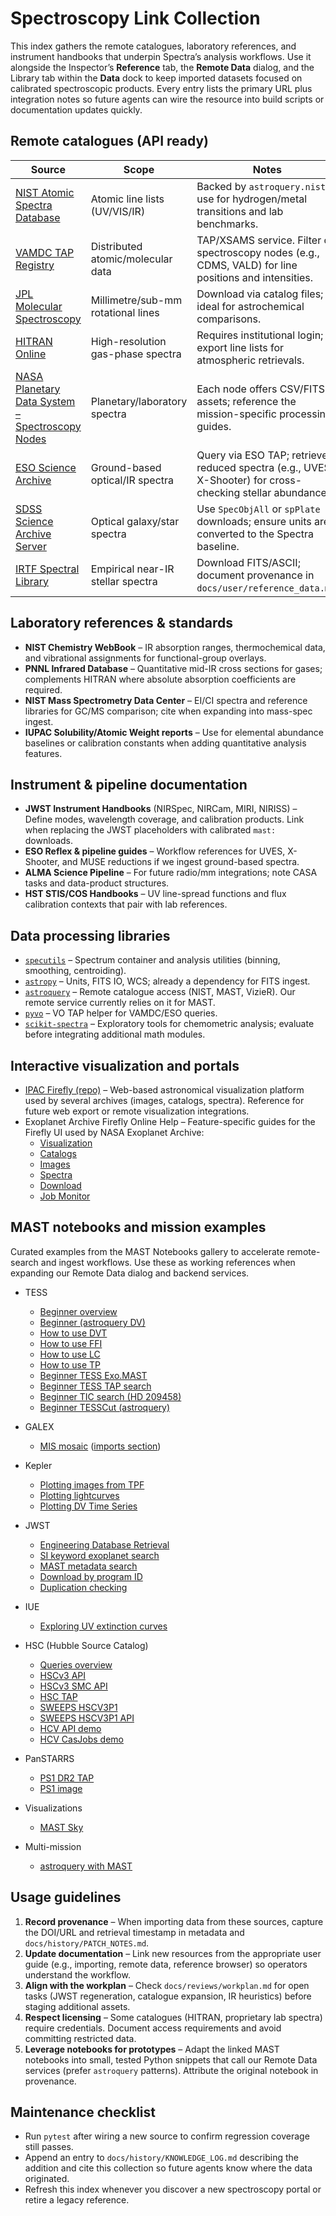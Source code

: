 # Spectroscopy Link Collection

This index gathers the remote catalogues, laboratory references, and instrument
handbooks that underpin Spectra’s analysis workflows. Use it alongside the
Inspector’s **Reference** tab, the **Remote Data** dialog, and the Library tab
within the **Data** dock
to keep imported datasets focused on calibrated spectroscopic products. Every
entry lists the primary URL plus integration notes so future agents can wire the
resource into build scripts or documentation updates quickly.

## Remote catalogues (API ready)

| Source | Scope | Notes |
| --- | --- | --- |
| [NIST Atomic Spectra Database](https://physics.nist.gov/asd) | Atomic line lists (UV/VIS/IR) | Backed by `astroquery.nist`; use for hydrogen/metal transitions and lab benchmarks. |
| [VAMDC TAP Registry](https://portal.vamdc.eu/vamdc_portal/home.seam) | Distributed atomic/molecular data | TAP/XSAMS service. Filter on spectroscopy nodes (e.g., CDMS, VALD) for line positions and intensities. |
| [JPL Molecular Spectroscopy](https://spec.jpl.nasa.gov/) | Millimetre/sub-mm rotational lines | Download via catalog files; ideal for astrochemical comparisons. |
| [HITRAN Online](https://hitran.org/) | High-resolution gas-phase spectra | Requires institutional login; export line lists for atmospheric retrievals. |
| [NASA Planetary Data System – Spectroscopy Nodes](https://pds.nasa.gov/datasearch/subscriptions-topics.shtml#spectroscopy) | Planetary/laboratory spectra | Each node offers CSV/FITS assets; reference the mission-specific processing guides. |
| [ESO Science Archive](https://archive.eso.org/cms.html) | Ground-based optical/IR spectra | Query via ESO TAP; retrieve reduced spectra (e.g., UVES, X-Shooter) for cross-checking stellar abundances. |
| [SDSS Science Archive Server](https://sas.sdss.org/) | Optical galaxy/star spectra | Use `SpecObjAll` or `spPlate` downloads; ensure units are converted to the Spectra baseline. |
| [IRTF Spectral Library](https://irtfweb.ifa.hawaii.edu/~spex/IRTF_Spectral_Library/) | Empirical near-IR stellar spectra | Download FITS/ASCII; document provenance in `docs/user/reference_data.md`. |

## Laboratory references & standards

- **NIST Chemistry WebBook** – IR absorption ranges, thermochemical data, and
  vibrational assignments for functional-group overlays.
- **PNNL Infrared Database** – Quantitative mid-IR cross sections for gases;
  complements HITRAN where absolute absorption coefficients are required.
- **NIST Mass Spectrometry Data Center** – EI/CI spectra and reference libraries
  for GC/MS comparison; cite when expanding into mass-spec ingest.
- **IUPAC Solubility/Atomic Weight reports** – Use for elemental abundance
  baselines or calibration constants when adding quantitative analysis features.

## Instrument & pipeline documentation

- **JWST Instrument Handbooks** (NIRSpec, NIRCam, MIRI, NIRISS) – Define modes,
  wavelength coverage, and calibration products. Link when replacing the JWST
  placeholders with calibrated `mast:` downloads.
- **ESO Reflex & pipeline guides** – Workflow references for UVES, X-Shooter,
  and MUSE reductions if we ingest ground-based spectra.
- **ALMA Science Pipeline** – For future radio/mm integrations; note CASA tasks
  and data-product structures.
- **HST STIS/COS Handbooks** – UV line-spread functions and flux calibration
  contexts that pair with lab references.

## Data processing libraries

- [`specutils`](https://specutils.readthedocs.io/) – Spectrum container and
  analysis utilities (binning, smoothing, centroiding).
- [`astropy`](https://docs.astropy.org/en/stable/) – Units, FITS IO, WCS; already
  a dependency for FITS ingest.
- [`astroquery`](https://astroquery.readthedocs.io/) – Remote catalogue access
  (NIST, MAST, VizieR). Our remote service currently relies on it for MAST.
- [`pyvo`](https://pyvo.readthedocs.io/) – VO TAP helper for VAMDC/ESO queries.
- [`scikit-spectra`](https://pypi.org/project/scikit-spectra/) – Exploratory tools
  for chemometric analysis; evaluate before integrating additional math modules.

## Interactive visualization and portals

- [IPAC Firefly (repo)](https://github.com/Caltech-IPAC/firefly) – Web-based astronomical visualization platform used by several archives (images, catalogs, spectra). Reference for future web export or remote visualization integrations.
- Exoplanet Archive Firefly Online Help – Feature-specific guides for the Firefly UI used by NASA Exoplanet Archive:
  - [Visualization](https://exoplanetarchive.ipac.caltech.edu/firefly/onlinehelp/#visualization)
  - [Catalogs](https://exoplanetarchive.ipac.caltech.edu/firefly/onlinehelp/#catalogs)
  - [Images](https://exoplanetarchive.ipac.caltech.edu/firefly/onlinehelp/#images)
  - [Spectra](https://exoplanetarchive.ipac.caltech.edu/firefly/onlinehelp/#spectra)
  - [Download](https://exoplanetarchive.ipac.caltech.edu/firefly/onlinehelp/#download)
  - [Job Monitor](https://exoplanetarchive.ipac.caltech.edu/firefly/onlinehelp/#jobmon)

## MAST notebooks and mission examples

Curated examples from the MAST Notebooks gallery to accelerate remote-search and ingest workflows. Use these as working references when expanding our Remote Data dialog and backend services.

- TESS
  - [Beginner overview](https://spacetelescope.github.io/mast_notebooks/notebooks/TESS/beginner.html)
  - [Beginner (astroquery DV)](https://spacetelescope.github.io/mast_notebooks/notebooks/TESS/beginner_astroquery_dv/beginner_astroquery_dv.html)
  - [How to use DVT](https://spacetelescope.github.io/mast_notebooks/notebooks/TESS/beginner_how_to_use_dvt/beginner_how_to_use_dvt.html)
  - [How to use FFI](https://spacetelescope.github.io/mast_notebooks/notebooks/TESS/beginner_how_to_use_ffi/beginner_how_to_use_ffi.html)
  - [How to use LC](https://spacetelescope.github.io/mast_notebooks/notebooks/TESS/beginner_how_to_use_lc/beginner_how_to_use_lc.html)
  - [How to use TP](https://spacetelescope.github.io/mast_notebooks/notebooks/TESS/beginner_how_to_use_tp/beginner_how_to_use_tp.html)
  - [Beginner TESS Exo.MAST](https://spacetelescope.github.io/mast_notebooks/notebooks/TESS/beginner_tess_exomast/beginner_tess_exomast.html)
  - [Beginner TESS TAP search](https://spacetelescope.github.io/mast_notebooks/notebooks/TESS/beginner_tess_tap_search/beginner_tess_tap_search.html)
  - [Beginner TIC search (HD 209458)](https://spacetelescope.github.io/mast_notebooks/notebooks/TESS/beginner_tic_search_hd209458/beginner_tic_search_hd209458.html)
  - [Beginner TESSCut (astroquery)](https://spacetelescope.github.io/mast_notebooks/notebooks/TESS/beginner_tesscut_astroquery/beginner_tesscut_astroquery.html)

- GALEX
  - [MIS mosaic](https://spacetelescope.github.io/mast_notebooks/notebooks/GALEX/mis_mosaic/mis_mosaic.html) ([imports section](https://spacetelescope.github.io/mast_notebooks/notebooks/GALEX/mis_mosaic/mis_mosaic.html#imports))

- Kepler
  - [Plotting images from TPF](https://spacetelescope.github.io/mast_notebooks/notebooks/Kepler/plotting_images_from_tpf/plotting_images_from_tpf.html)
  - [Plotting lightcurves](https://spacetelescope.github.io/mast_notebooks/notebooks/Kepler/plotting_lightcurves/plotting_lightcurves.html)
  - [Plotting DV Time Series](https://spacetelescope.github.io/mast_notebooks/notebooks/Kepler/plotting_dvts/plotting_dvts.html)

- JWST
  - [Engineering Database Retrieval](https://spacetelescope.github.io/mast_notebooks/notebooks/JWST/Engineering_Database_Retreival/EDB_Retrieval.html)
  - [SI keyword exoplanet search](https://spacetelescope.github.io/mast_notebooks/notebooks/JWST/SI_keyword_exoplanet_search/SI_keyword_exoplanet_search.html)
  - [MAST metadata search](https://spacetelescope.github.io/mast_notebooks/notebooks/JWST/MAST_metadata_search/MAST_metadata_search.html)
  - [Download by program ID](https://spacetelescope.github.io/mast_notebooks/notebooks/JWST/download_by_program_id/download_by_program_id.html)
  - [Duplication checking](https://spacetelescope.github.io/mast_notebooks/notebooks/JWST/duplication_checking/duplication_checking.html)

- IUE
  - [Exploring UV extinction curves](https://spacetelescope.github.io/mast_notebooks/notebooks/IUE/exploring_UV_extinction_curves/exploring_UV_extinction_curves.html)

- HSC (Hubble Source Catalog)
  - [Queries overview](https://spacetelescope.github.io/mast_notebooks/notebooks/HSC/queries.html)
  - [HSCv3 API](https://spacetelescope.github.io/mast_notebooks/notebooks/HSC/HSCV3_API/hscv3_api.html)
  - [HSCv3 SMC API](https://spacetelescope.github.io/mast_notebooks/notebooks/HSC/HSCV3_SMC_API/hscv3_smc_api.html)
  - [HSC TAP](https://spacetelescope.github.io/mast_notebooks/notebooks/HSC/HSC_TAP/HSC_TAP.html)
  - [SWEEPS HSCV3P1](https://spacetelescope.github.io/mast_notebooks/notebooks/HSC/SWEEPS_HSCV3P1/sweeps_hscv3p1.html)
  - [SWEEPS HSCV3P1 API](https://spacetelescope.github.io/mast_notebooks/notebooks/HSC/SWEEPS_HSCV3P1_API/sweeps_hscv3p1_api.html)
  - [HCV API demo](https://spacetelescope.github.io/mast_notebooks/notebooks/HSC/HCV_API/HCV_API_demo.html)
  - [HCV CasJobs demo](https://spacetelescope.github.io/mast_notebooks/notebooks/HSC/HCV_CASJOBS/HCV_casjobs_demo.html)

- PanSTARRS
  - [PS1 DR2 TAP](https://spacetelescope.github.io/mast_notebooks/notebooks/PanSTARRS/PS1_DR2_TAP/PS1_DR2_TAP.html)
  - [PS1 image](https://spacetelescope.github.io/mast_notebooks/notebooks/PanSTARRS/PS1_image/PS1_image.html)

- Visualizations
  - [MAST Sky](https://spacetelescope.github.io/mast_notebooks/notebooks/Visualizations/mast_sky/mast_sky.html#What-am-I-looking-at?)

- Multi-mission
  - [astroquery with MAST](https://spacetelescope.github.io/mast_notebooks/notebooks/multi_mission/astroquery.html)

## Usage guidelines

1. **Record provenance** – When importing data from these sources, capture the
   DOI/URL and retrieval timestamp in metadata and `docs/history/PATCH_NOTES.md`.
2. **Update documentation** – Link new resources from the appropriate user guide
   (e.g., importing, remote data, reference browser) so operators understand the
   workflow.
3. **Align with the workplan** – Check `docs/reviews/workplan.md` for open tasks
   (JWST regeneration, catalogue expansion, IR heuristics) before staging
   additional assets.
4. **Respect licensing** – Some catalogues (HITRAN, proprietary lab spectra)
   require credentials. Document access requirements and avoid committing
   restricted data.
5. **Leverage notebooks for prototypes** – Adapt the linked MAST notebooks into small, tested Python snippets that call our Remote Data services (prefer `astroquery` patterns). Attribute the original notebook in provenance.

## Maintenance checklist

- Run `pytest` after wiring a new source to confirm regression coverage still
  passes.
- Append an entry to `docs/history/KNOWLEDGE_LOG.md` describing the addition and
  cite this collection so future agents know where the data originated.
- Refresh this index whenever you discover a new spectroscopy portal or retire a
  legacy reference.
